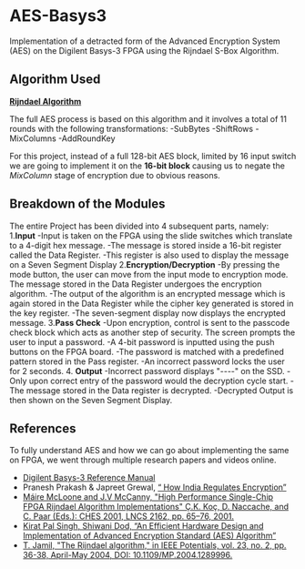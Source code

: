 # AES-Basys3
Implementation of a detracted form of the Advanced Encryption System (AES) on the  Digilent Basys-3 FPGA using the Rijndael S-Box Algorithm.

## Algorithm Used

[**Rijndael Algorithm**](https://www.techtarget.com/searchsecurity/definition/Rijndael)

The full AES process is based on this algorithm and it involves a total of 11 rounds with the following transformations: 
-SubBytes
-ShiftRows
-MixColumns
-AddRoundKey

For this project, instead of a full 128-bit AES block, limited by 16 input switch we are going to implement it on the **16-bit block** causing us to negate the *MixColumn* stage of encryption due to obvious reasons. 

## Breakdown of the Modules

The entire Project has been divided into 4 subsequent parts, namely:
1.**Input**
  -Input is taken on the FPGA using the slide switches which translate to a 4-digit hex message.
  -The message is stored inside a 16-bit register called the Data Register. 
  -This register is also used to display the message on a Seven Segment Display
2.**Encryption/Decryption**
  -By pressing the mode button, the user can move from the input mode to encryption mode. The message stored in the Data Register undergoes the encryption algorithm.
  -The output of the algorithm is an encrypted message which is again stored in the Data Register while the cipher key generated is stored in the key register.
  -The seven-segment display now displays the encrypted message.
3.**Pass Check**
  -Upon encryption, control is sent to the passcode check block which acts as another step of security. The screen prompts the user to input a password.
  -A 4-bit password is inputted using the push buttons on the FPGA board.
  -The password is matched with a predefined pattern stored in the Pass register.
  -An incorrect password locks the user for 2 seconds.
4. **Output**
   -Incorrect password displays "----" on the SSD.
  -Only upon correct entry of the password would the decryption cycle start.
  -The message stored in the Data register is decrypted.
  -Decrypted Output is then shown on the Seven Segment Display.
  
## References

To fully understand AES and how we can go about implementing the same on FPGA, we went through multiple research papers and videos online.
- [Digilent Basys-3 Reference Manual](https://digilent.com/reference/_media/basys3:basys3_rm.pdf)
- Pranesh Prakash & Japreet Grewal, [“ How India Regulates Encryption”](https://eprint.iacr.org/2016/789) 
- [Máire McLoone and J.V McCanny, "High Performance Single-Chip FPGA Rijndael Algorithm Implementations" Ç.K. Koç, D. Naccache, and C. Paar (Eds.): CHES 2001, LNCS 2162, pp. 65–76, 2001.](https://link.springer.com/content/pdf/10.1007/3-540-44709-1_7.pdf)
- [Kirat Pal Singh, Shiwani Dod, “An Efficient Hardware Design and Implementation of Advanced Encryption Standard (AES) Algorithm”](https://eprint.iacr.org/2016/789.pdf)
- [T. Jamil, "The Rijndael algorithm," in IEEE Potentials, vol. 23, no. 2, pp. 36-38, April-May 2004, DOI: 10.1109/MP.2004.1289996.](https://ieeexplore.ieee.org/document/1289996)
